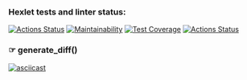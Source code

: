 ### Hexlet tests and linter status:
[![Actions Status](https://github.com/alllexxx1/python-project-50/workflows/hexlet-check/badge.svg)](https://github.com/alllexxx1/python-project-50/actions)
[![Maintainability](https://api.codeclimate.com/v1/badges/60d97c62096e69f4802f/maintainability)](https://codeclimate.com/github/alllexxx1/python-project-50/maintainability)
[![Test Coverage](https://api.codeclimate.com/v1/badges/60d97c62096e69f4802f/test_coverage)](https://codeclimate.com/github/alllexxx1/python-project-50/test_coverage)
[![Actions Status](https://github.com/alllexxx1/python-project-50/workflows/gendiff.yml/badge.svg)](https://github.com/alllexxx1/python-project-50/actions)

### ☞ generate_diff()

[![asciicast](https://asciinema.org/a/588057.svg)](https://asciinema.org/a/588057)
